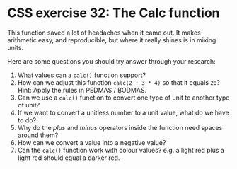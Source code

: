 # CSS exercise 32: The Calc function

This function saved a lot of headaches when it came out. It makes arithmetic easy, and reproducible, but where it really shines is in mixing units.

Here are some questions you should try answer through your research:

1. What values can a `calc()` function support?
1. How can we adjust this function `calc(2 + 3 * 4)` so that it equals `20`? Hint: Apply the rules in PEDMAS / BODMAS.
1. Can we use a `calc()` function to convert one type of unit to another type of unit?
1. If we want to convert a unitless number to a unit value, what do we have to do?
1. Why do the *plus* and *minus* operators inside the function need spaces around them?
1. How can we convert a value into a negative value?
1. Can the `calc()` function work with colour values? e.g. a light red plus a light red should equal a darker red.
